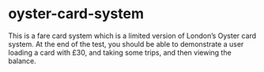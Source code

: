 # oyster-card-system
This is a fare card system which is a limited version of London’s Oyster card system. At the end of the test, you should be able to demonstrate a user loading a card with £30, and taking some trips, and then viewing the balance.
